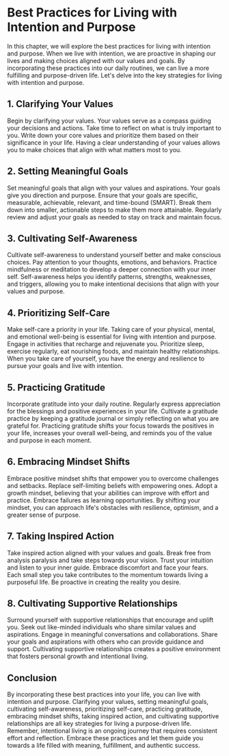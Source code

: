 Best Practices for Living with Intention and Purpose
=============================================================

In this chapter, we will explore the best practices for living with intention and purpose. When we live with intention, we are proactive in shaping our lives and making choices aligned with our values and goals. By incorporating these practices into our daily routines, we can live a more fulfilling and purpose-driven life. Let's delve into the key strategies for living with intention and purpose.

**1. Clarifying Your Values**
-----------------------------

Begin by clarifying your values. Your values serve as a compass guiding your decisions and actions. Take time to reflect on what is truly important to you. Write down your core values and prioritize them based on their significance in your life. Having a clear understanding of your values allows you to make choices that align with what matters most to you.

**2. Setting Meaningful Goals**
-------------------------------

Set meaningful goals that align with your values and aspirations. Your goals give you direction and purpose. Ensure that your goals are specific, measurable, achievable, relevant, and time-bound (SMART). Break them down into smaller, actionable steps to make them more attainable. Regularly review and adjust your goals as needed to stay on track and maintain focus.

**3. Cultivating Self-Awareness**
---------------------------------

Cultivate self-awareness to understand yourself better and make conscious choices. Pay attention to your thoughts, emotions, and behaviors. Practice mindfulness or meditation to develop a deeper connection with your inner self. Self-awareness helps you identify patterns, strengths, weaknesses, and triggers, allowing you to make intentional decisions that align with your values and purpose.

**4. Prioritizing Self-Care**
-----------------------------

Make self-care a priority in your life. Taking care of your physical, mental, and emotional well-being is essential for living with intention and purpose. Engage in activities that recharge and rejuvenate you. Prioritize sleep, exercise regularly, eat nourishing foods, and maintain healthy relationships. When you take care of yourself, you have the energy and resilience to pursue your goals and live with intention.

**5. Practicing Gratitude**
---------------------------

Incorporate gratitude into your daily routine. Regularly express appreciation for the blessings and positive experiences in your life. Cultivate a gratitude practice by keeping a gratitude journal or simply reflecting on what you are grateful for. Practicing gratitude shifts your focus towards the positives in your life, increases your overall well-being, and reminds you of the value and purpose in each moment.

**6. Embracing Mindset Shifts**
-------------------------------

Embrace positive mindset shifts that empower you to overcome challenges and setbacks. Replace self-limiting beliefs with empowering ones. Adopt a growth mindset, believing that your abilities can improve with effort and practice. Embrace failures as learning opportunities. By shifting your mindset, you can approach life's obstacles with resilience, optimism, and a greater sense of purpose.

**7. Taking Inspired Action**
-----------------------------

Take inspired action aligned with your values and goals. Break free from analysis paralysis and take steps towards your vision. Trust your intuition and listen to your inner guide. Embrace discomfort and face your fears. Each small step you take contributes to the momentum towards living a purposeful life. Be proactive in creating the reality you desire.

**8. Cultivating Supportive Relationships**
-------------------------------------------

Surround yourself with supportive relationships that encourage and uplift you. Seek out like-minded individuals who share similar values and aspirations. Engage in meaningful conversations and collaborations. Share your goals and aspirations with others who can provide guidance and support. Cultivating supportive relationships creates a positive environment that fosters personal growth and intentional living.

**Conclusion**
--------------

By incorporating these best practices into your life, you can live with intention and purpose. Clarifying your values, setting meaningful goals, cultivating self-awareness, prioritizing self-care, practicing gratitude, embracing mindset shifts, taking inspired action, and cultivating supportive relationships are all key strategies for living a purpose-driven life. Remember, intentional living is an ongoing journey that requires consistent effort and reflection. Embrace these practices and let them guide you towards a life filled with meaning, fulfillment, and authentic success.
